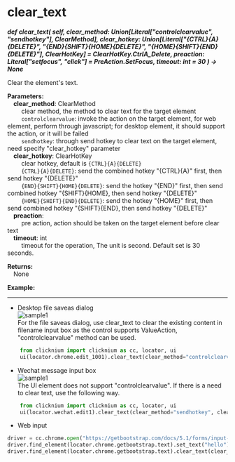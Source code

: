 # clear_text
***def clear_text(
        self,
        clear_method: Union[Literal["controlclearvalue", "sendhotkey"], ClearMethod],
        clear_hotkey: Union[Literal["{CTRL}{A}{DELETE}", "{END}{SHIFT}{HOME}{DELETE}", "{HOME}{SHIFT}{END}{DELETE}"], ClearHotKey] = ClearHotKey.CtrlA_Delete,
        preaction: Literal["setfocus", "click"] = PreAction.SetFocus,
        timeout: int = 30
    ) -> None***  

Clear the element's text.

**Parameters:**  
     &emsp;**clear_method**: ClearMethod  
        &emsp;&emsp; clear method, the method to clear text for the target element  
        &emsp;&emsp; `controlclearvalue`: invoke the action on the target element, for web element, perform through javascript; for desktop element, it should support the action, or it will be failed    
        &emsp;&emsp; `sendhotkey`:  through send hotkey to clear text on the target element, need specify "clear_hotkey" parameter  
    &emsp;**clear_hotkey**: ClearHotKey  
        &emsp;&emsp; clear hotkey, default is `{CTRL}{A}{DELETE}`  
        &emsp;&emsp; `{CTRL}{A}{DELETE}`: send the combined hotkey "{CTRL}{A}" first, then send hotkey "{DELETE}"  
        &emsp;&emsp; `{END}{SHIFT}{HOME}{DELETE}`: send the hotkey "{END}" first, then send combined hotkey "{SHIFT}{HOME}, then send hotkey "{DELETE}"  
        &emsp;&emsp; `{HOME}{SHIFT}{END}{DELETE}`: send the hotkey "{HOME}" first, then send combined hotkey "{SHIFT}{END}, then send hotkey "{DELETE}"  
    &emsp;**preaction**:  
        &emsp;&emsp; pre action, action should be taken on the target element before clear text  
    &emsp;**timeout**: int  
        &emsp;&emsp; timeout for the operation, The unit is second. Default set is 30 seconds.  

**Returns:**  
    &emsp;None

**Example:**
***
- Desktop file saveas dialog   
![sample1](../../../img/clear_text_sample1.png)  
For the file saveas dialog, use clear_text to clear the existing content in filename input box as the control supports ValueAction, "controlclearvalue" method can be used.


```python
    from clicknium import clicknium as cc, locator, ui  
    ui(locator.chrome.edit_1001).clear_text(clear_method="controlclearvalue")
```

- Wechat message input box  
![sample1](../../../img/clear_text_sample2.png)  
The UI element does not support "controlclearvalue". If there is a need to clear text, use the following way.  

```python
    from clicknium import clicknium as cc, locator, ui  
    ui(locator.wechat.edit1).clear_text(clear_method="sendhotkey", clear_hotkey="{CTRL}{A}{DELETE}", preaction="click")

```

- Web input
```python
driver = cc.chrome.open("https://getbootstrap.com/docs/5.1/forms/input-group/")
driver.find_element(locator.chrome.getbootstrap.text).set_text("hello")
driver.find_element(locator.chrome.getbootstrap.text).clear_text(clear_method=ClearMethod.ControlClearValue)

```